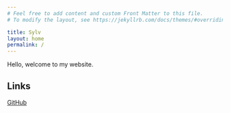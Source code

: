 ```yaml
---
# Feel free to add content and custom Front Matter to this file.
# To modify the layout, see https://jekyllrb.com/docs/themes/#overriding-theme-defaults

title: Sylv
layout: home
permalink: /
---
```


Hello, welcome to my website.

## Links
[GitHub](https://github.com/sylv256)<br>
